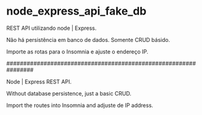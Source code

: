 # node_express_api_fake_db

REST API utilizando node | Express.

Não há persistência em banco de dados. Somente CRUD básido.

Importe as rotas para o Insomnia e ajuste o endereço IP.

################################################################

Node | Express REST API.

Without database persistence, just a basic CRUD.

Import the routes into Insomnia and adjuste de IP address.

